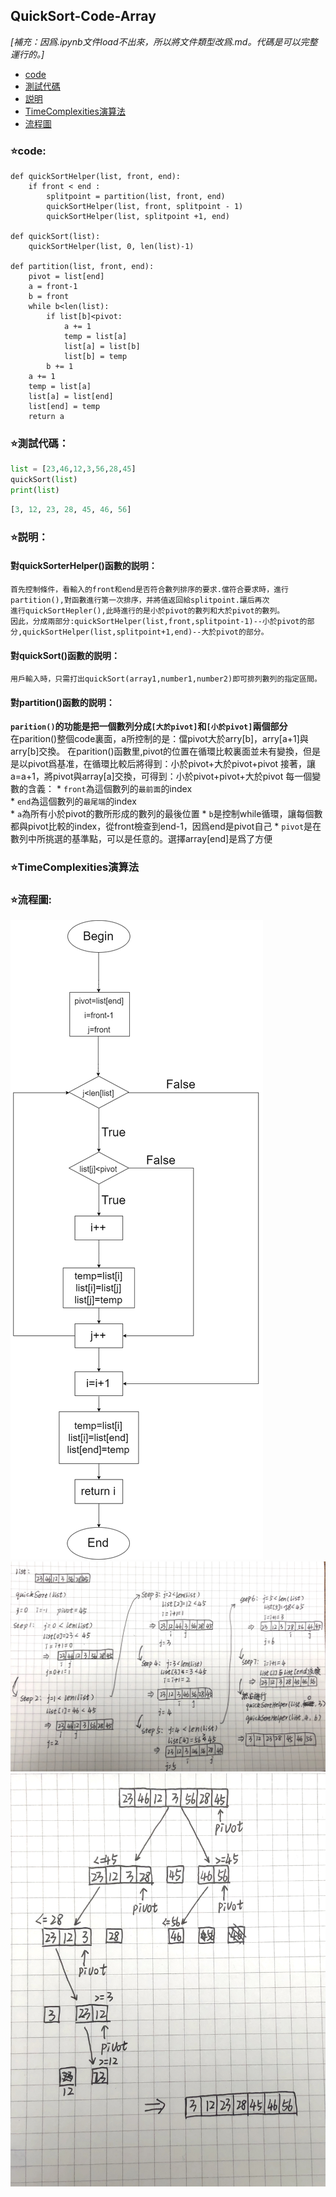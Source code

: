 ## QuickSort-Code-Array
   *[補充：因爲.ipynb文件load不出來，所以將文件類型改爲.md。代碼是可以完整運行的。]*
  * [code](#starcode)
  * [測試代碼](#star測試代碼)
  * [説明](#star説明)
  * [TimeComplexities演算法](#starTimeComplexities演算法)
  * [流程圖](#star流程圖)
### :star:code:
```python3
def quickSortHelper(list, front, end):
    if front < end :
        splitpoint = partition(list, front, end)
        quickSortHelper(list, front, splitpoint - 1)
        quickSortHelper(list, splitpoint +1, end)

def quickSort(list):
    quickSortHelper(list, 0, len(list)-1)

def partition(list, front, end):
    pivot = list[end]
    a = front-1
    b = front
    while b<len(list):
        if list[b]<pivot:
            a += 1
            temp = list[a]
            list[a] = list[b]
            list[b] = temp
        b += 1
    a += 1
    temp = list[a]
    list[a] = list[end]
    list[end] = temp
    return a
```
### :star:測試代碼：
```python
list = [23,46,12,3,56,28,45]
quickSort(list)
print(list)
```
```python
[3, 12, 23, 28, 45, 46, 56]
```
### :star:説明：
#### 對quickSorterHelper()函數的説明：  
    首先控制條件，看輸入的front和end是否符合數列排序的要求.儅符合要求時，進行partition(),對函數進行第一次排序，并將值返回給splitpoint.讓后再次
    進行quickSortHepler(),此時進行的是小於pivot的數列和大於pivot的數列。
    因此，分成兩部分:quickSortHelper(list,front,splitpoint-1)--小於pivot的部分,quickSortHelper(list,splitpoint+1,end)--大於pivot的部分。  
#### 對quickSort()函數的説明：
    用戶輸入時，只需打出quickSort(array1,number1,number2)即可排列數列的指定區間。
#### 對partition()函數的説明：
**`parition()`的功能是把一個數列分成`[大於pivot]`和`[小於pivot]`兩個部分**    
    在parition()整個code裏面，a所控制的是：儅pivot大於arry[b]，arry[a+1]與arry[b]交換。
    在parition()函數里,pivot的位置在循環比較裏面並未有變換，但是是以pivot爲基准，在循環比較后將得到：小於pivot+大於pivot+pivot
    接著，讓a=a+1，將pivot與array[a]交換，可得到：小於pivot+pivot+大於pivot
每一個變數的含義：
    * `front`為這個數列的`最前面`的index  
    * `end`為這個數列的`最尾端`的index  
    * `a`為所有小於pivot的數所形成的數列的最後位置
    * `b`是控制while循環，讓每個數都與pivot比較的index，從front檢查到end-1，因爲end是pivot自己
    * `pivot`是在數列中所挑選的基準點，可以是任意的。選擇array[end]是爲了方便
### :star:TimeComplexities演算法
### :star:流程圖:
![avater](/Images/circle.png)
![avater](/Images/circle2.jpg)
![avater](/Images/circle1.jpg)
